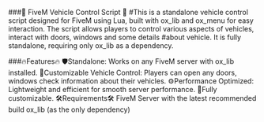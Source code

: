 ###🚗 FiveM Vehicle Control Script 🚗
#This is a standalone vehicle control script designed for FiveM using Lua, built with ox_lib and ox_menu for easy interaction. The script allows players to control various aspects of vehicles, interact with doors, windows and some details #about vehicle. It is fully standalone, requiring only ox_lib as a dependency.

###🔥Features🔥
🛡️Standalone: Works on any FiveM server with ox_lib installed.
🚗Customizable Vehicle Control: Players can open any doors, windows check information about their vehicles.
⚙️Performance Optimized: Lightweight and efficient for smooth server performance.
🔧Fully customizable.
🛠️Requirements🛠️
FiveM Server with the latest recommended build
ox_lib (as the only dependency) 
	
